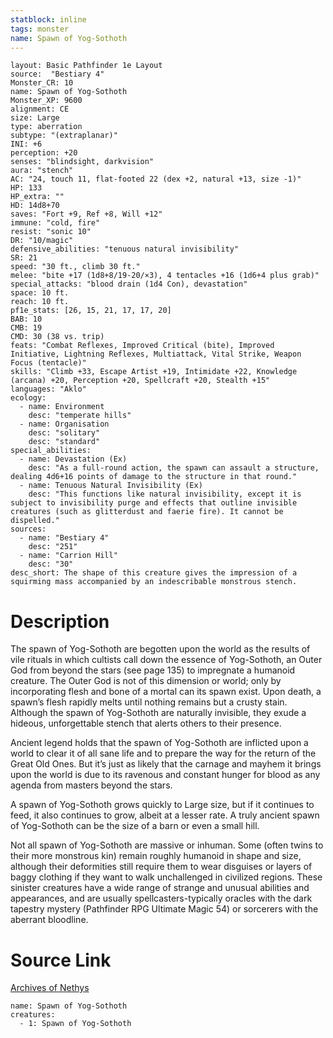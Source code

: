 ```yaml
---
statblock: inline
tags: monster
name: Spawn of Yog-Sothoth
---
```

```statblock
layout: Basic Pathfinder 1e Layout
source:  "Bestiary 4"
Monster_CR: 10
name: Spawn of Yog-Sothoth
Monster_XP: 9600
alignment: CE
size: Large
type: aberration
subtype: "(extraplanar)"
INI: +6
perception: +20
senses: "blindsight, darkvision"
aura: "stench"
AC: "24, touch 11, flat-footed 22 (dex +2, natural +13, size -1)"
HP: 133
HP_extra: ""
HD: 14d8+70
saves: "Fort +9, Ref +8, Will +12"
immune: "cold, fire"
resist: "sonic 10"
DR: "10/magic"
defensive_abilities: "tenuous natural invisibility"
SR: 21
speed: "30 ft., climb 30 ft."
melee: "bite +17 (1d8+8/19-20/×3), 4 tentacles +16 (1d6+4 plus grab)"
special_attacks: "blood drain (1d4 Con), devastation"
space: 10 ft.
reach: 10 ft.
pf1e_stats: [26, 15, 21, 17, 17, 20]
BAB: 10
CMB: 19
CMD: 30 (38 vs. trip)
feats: "Combat Reflexes, Improved Critical (bite), Improved Initiative, Lightning Reflexes, Multiattack, Vital Strike, Weapon Focus (tentacle)"
skills: "Climb +33, Escape Artist +19, Intimidate +22, Knowledge (arcana) +20, Perception +20, Spellcraft +20, Stealth +15"
languages: "Aklo"
ecology:
  - name: Environment
    desc: "temperate hills"
  - name: Organisation
    desc: "solitary"
    desc: "standard"
special_abilities:
  - name: Devastation (Ex)
    desc: "As a full-round action, the spawn can assault a structure, dealing 4d6+16 points of damage to the structure in that round."
  - name: Tenuous Natural Invisibility (Ex)
    desc: "This functions like natural invisibility, except it is subject to invisibility purge and effects that outline invisible creatures (such as glitterdust and faerie fire). It cannot be dispelled."
sources:
  - name: "Bestiary 4"
    desc: "251"
  - name: "Carrion Hill"
    desc: "30"
desc_short: The shape of this creature gives the impression of a squirming mass accompanied by an indescribable monstrous stench.
```
# Description
The spawn of Yog-Sothoth are begotten upon the world as the results of vile rituals in which cultists call down the essence of Yog-Sothoth, an Outer God from beyond the stars (see page 135) to impregnate a humanoid creature. The Outer God is not of this dimension or world; only by incorporating flesh and bone of a mortal can its spawn exist. Upon death, a spawn’s flesh rapidly melts until nothing remains but a crusty stain. Although the spawn of Yog-Sothoth are naturally invisible, they exude a hideous, unforgettable stench that alerts others to their presence.

Ancient legend holds that the spawn of Yog-Sothoth are inflicted upon a world to clear it of all sane life and to prepare the way for the return of the Great Old Ones. But it’s just as likely that the carnage and mayhem it brings upon the world is due to its ravenous and constant hunger for blood as any agenda from masters beyond the stars.

A spawn of Yog-Sothoth grows quickly to Large size, but if it continues to feed, it also continues to grow, albeit at a lesser rate. A truly ancient spawn of Yog-Sothoth can be the size of a barn or even a small hill.

Not all spawn of Yog-Sothoth are massive or inhuman. Some (often twins to their more monstrous kin) remain roughly humanoid in shape and size, although their deformities still require them to wear disguises or layers of baggy clothing if they want to walk unchallenged in civilized regions. These sinister creatures have a wide range of strange and unusual abilities and appearances, and are usually spellcasters-typically oracles with the dark tapestry mystery (Pathfinder RPG Ultimate Magic 54) or sorcerers with the aberrant bloodline.
# Source Link
[Archives of Nethys](https://aonprd.com/MonsterDisplay.aspx?ItemName=Spawn%20of%20Yog-Sothoth)
```encounter-table
name: Spawn of Yog-Sothoth
creatures:
  - 1: Spawn of Yog-Sothoth
```
